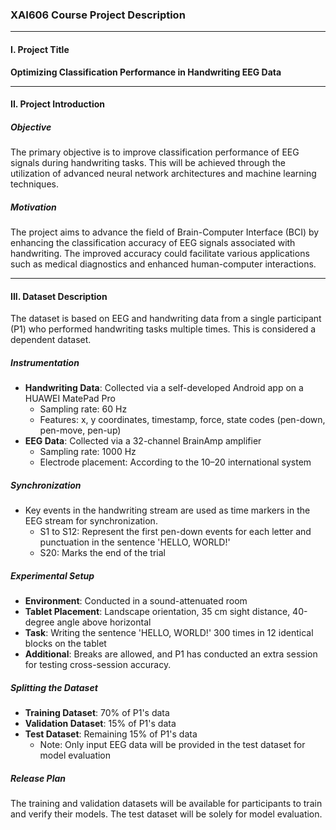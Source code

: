### XAI606 Course Project Description

---

#### I. Project Title
**Optimizing Classification Performance in Handwriting EEG Data**

---

#### II. Project Introduction

##### Objective
The primary objective is to improve classification performance of EEG signals during handwriting tasks. This will be achieved through the utilization of advanced neural network architectures and machine learning techniques.

##### Motivation
The project aims to advance the field of Brain-Computer Interface (BCI) by enhancing the classification accuracy of EEG signals associated with handwriting. The improved accuracy could facilitate various applications such as medical diagnostics and enhanced human-computer interactions.

---

#### III. Dataset Description

The dataset is based on EEG and handwriting data from a single participant (P1) who performed handwriting tasks multiple times. This is considered a dependent dataset.

##### Instrumentation
- **Handwriting Data**: Collected via a self-developed Android app on a HUAWEI MatePad Pro
  - Sampling rate: 60 Hz
  - Features: x, y coordinates, timestamp, force, state codes (pen-down, pen-move, pen-up)
- **EEG Data**: Collected via a 32-channel BrainAmp amplifier
  - Sampling rate: 1000 Hz
  - Electrode placement: According to the 10–20 international system

##### Synchronization
- Key events in the handwriting stream are used as time markers in the EEG stream for synchronization.
  - S1 to S12: Represent the first pen-down events for each letter and punctuation in the sentence 'HELLO, WORLD!'
  - S20: Marks the end of the trial

##### Experimental Setup
- **Environment**: Conducted in a sound-attenuated room
- **Tablet Placement**: Landscape orientation, 35 cm sight distance, 40-degree angle above horizontal
- **Task**: Writing the sentence 'HELLO, WORLD!' 300 times in 12 identical blocks on the tablet
- **Additional**: Breaks are allowed, and P1 has conducted an extra session for testing cross-session accuracy.

##### Splitting the Dataset
- **Training Dataset**: 70% of P1's data
- **Validation Dataset**: 15% of P1's data
- **Test Dataset**: Remaining 15% of P1's data
  - Note: Only input EEG data will be provided in the test dataset for model evaluation

##### Release Plan
The training and validation datasets will be available for participants to train and verify their models. The test dataset will be solely for model evaluation.
